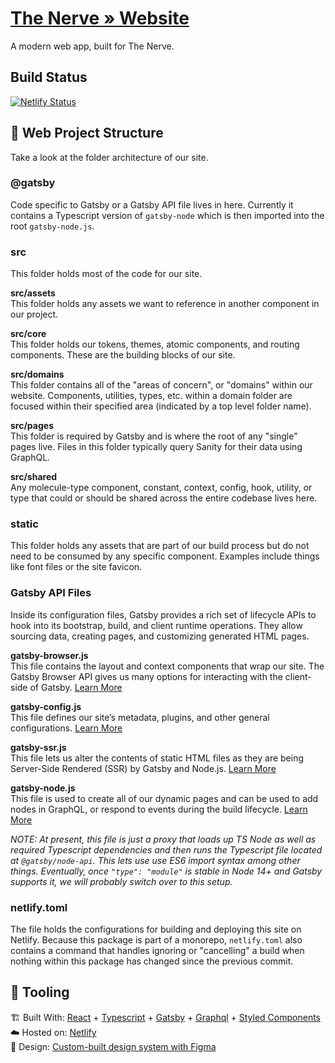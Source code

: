 # [The Nerve » Website](https://nervetheatre.org)
A modern web app, built for The Nerve.

## Build Status
[![Netlify Status](https://api.netlify.com/api/v1/badges/68deb67e-ad65-4b90-aabd-1597074b379c/deploy-status)](https://app.netlify.com/sites/nerve-web/deploys)

## 📁 Web Project Structure
Take a look at the folder architecture of our site.

### @gatsby
Code specific to Gatsby or a Gatsby API file lives in here. Currently it contains a Typescript version of `gatsby-node`
which is then imported into the root `gatsby-node.js`.

### src
This folder holds most of the code for our site.

**src/assets**\
This folder holds any assets we want to reference in another component in our project.

**src/core**\
This folder holds our tokens, themes, atomic components, and routing components. These are the building blocks of our site.

**src/domains**\
This folder contains all of the "areas of concern", or "domains" within our website. Components, utilities, types, etc. within a domain folder are focused within their specified area (indicated by a top level folder name).

**src/pages**\
This folder is required by Gatsby and is where the root of any "single" pages live. Files in this folder typically query Sanity for their data using GraphQL.

**src/shared**\
Any molecule-type component, constant, context, config, hook, utility, or type that could or should be shared across the entire codebase lives here.

### static
This folder holds any assets that are part of our build process but do not need to be consumed by any specific component. Examples include things like font files or the site favicon.


### Gatsby API Files
Inside its configuration files, Gatsby provides a rich set of lifecycle APIs to hook into its bootstrap, build, and client runtime operations. They allow sourcing data, creating pages, and customizing generated HTML pages.

**gatsby-browser.js**\
This file contains the layout and context components that wrap our site. The Gatsby Browser API gives us many options for interacting with the client-side of Gatsby.
[Learn More](https://www.gatsbyjs.com/docs/reference/config-files/gatsby-browser/)

**gatsby-config.js**\
This file defines our site’s metadata, plugins, and other general configurations.
[Learn More](https://www.gatsbyjs.com/docs/reference/config-files/gatsby-config/)

**gatsby-ssr.js**\
This file lets us alter the contents of static HTML files as they are being Server-Side Rendered (SSR) by Gatsby and Node.js.
[Learn More](https://www.gatsbyjs.com/docs/reference/config-files/gatsby-ssr/)

**gatsby-node.js**\
This file is used to create all of our dynamic pages and can be used to add nodes in GraphQL, or respond to events during the build lifecycle.
[Learn More](https://www.gatsbyjs.com/docs/reference/config-files/gatsby-node/)

*NOTE: At present, this file is just a proxy that loads up TS Node as well as required Typescript dependencies and then runs the Typescript file located at `@gatsby/node-api`. This lets use use ES6 import syntax among other things. Eventually, once `"type": "module"` is stable in Node 14+ and Gatsby supports it, we will probably switch over to this setup.*


### netlify.toml
The file holds the configurations for building and deploying this site on Netlify. Because this package is part of a monorepo, `netlify.toml` also contains a command that handles ignoring or "cancelling" a build when nothing within this package has changed since the previous commit.


## 🧰 Tooling
🏗️ Built With: [React](https://reactjs.org/) + [Typescript](https://www.typescriptlang.org/) + [Gatsby](https://www.gatsbyjs.org/) + [Graphql](https://graphql.org/) + [Styled Components](https://www.styled-components.com/)\
☁️ Hosted on: [Netlify](https://www.netlify.com//)\
💅 Design: [Custom-built design system with Figma](https://www.figma.com/)